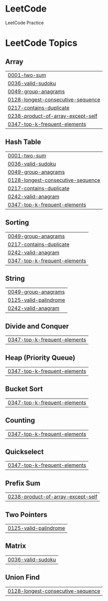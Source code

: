 # LeetCode
 LeetCode Practice

<!---LeetCode Topics Start-->
# LeetCode Topics
## Array
|  |
| ------- |
| [0001-two-sum](https://github.com/chhhhhyoo/LeetCodePrc/tree/master/0001-two-sum) |
| [0036-valid-sudoku](https://github.com/chhhhhyoo/LeetCodePrc/tree/master/0036-valid-sudoku) |
| [0049-group-anagrams](https://github.com/chhhhhyoo/LeetCodePrc/tree/master/0049-group-anagrams) |
| [0128-longest-consecutive-sequence](https://github.com/chhhhhyoo/LeetCodePrc/tree/master/0128-longest-consecutive-sequence) |
| [0217-contains-duplicate](https://github.com/chhhhhyoo/LeetCodePrc/tree/master/0217-contains-duplicate) |
| [0238-product-of-array-except-self](https://github.com/chhhhhyoo/LeetCodePrc/tree/master/0238-product-of-array-except-self) |
| [0347-top-k-frequent-elements](https://github.com/chhhhhyoo/LeetCodePrc/tree/master/0347-top-k-frequent-elements) |
## Hash Table
|  |
| ------- |
| [0001-two-sum](https://github.com/chhhhhyoo/LeetCodePrc/tree/master/0001-two-sum) |
| [0036-valid-sudoku](https://github.com/chhhhhyoo/LeetCodePrc/tree/master/0036-valid-sudoku) |
| [0049-group-anagrams](https://github.com/chhhhhyoo/LeetCodePrc/tree/master/0049-group-anagrams) |
| [0128-longest-consecutive-sequence](https://github.com/chhhhhyoo/LeetCodePrc/tree/master/0128-longest-consecutive-sequence) |
| [0217-contains-duplicate](https://github.com/chhhhhyoo/LeetCodePrc/tree/master/0217-contains-duplicate) |
| [0242-valid-anagram](https://github.com/chhhhhyoo/LeetCodePrc/tree/master/0242-valid-anagram) |
| [0347-top-k-frequent-elements](https://github.com/chhhhhyoo/LeetCodePrc/tree/master/0347-top-k-frequent-elements) |
## Sorting
|  |
| ------- |
| [0049-group-anagrams](https://github.com/chhhhhyoo/LeetCodePrc/tree/master/0049-group-anagrams) |
| [0217-contains-duplicate](https://github.com/chhhhhyoo/LeetCodePrc/tree/master/0217-contains-duplicate) |
| [0242-valid-anagram](https://github.com/chhhhhyoo/LeetCodePrc/tree/master/0242-valid-anagram) |
| [0347-top-k-frequent-elements](https://github.com/chhhhhyoo/LeetCodePrc/tree/master/0347-top-k-frequent-elements) |
## String
|  |
| ------- |
| [0049-group-anagrams](https://github.com/chhhhhyoo/LeetCodePrc/tree/master/0049-group-anagrams) |
| [0125-valid-palindrome](https://github.com/chhhhhyoo/LeetCodePrc/tree/master/0125-valid-palindrome) |
| [0242-valid-anagram](https://github.com/chhhhhyoo/LeetCodePrc/tree/master/0242-valid-anagram) |
## Divide and Conquer
|  |
| ------- |
| [0347-top-k-frequent-elements](https://github.com/chhhhhyoo/LeetCodePrc/tree/master/0347-top-k-frequent-elements) |
## Heap (Priority Queue)
|  |
| ------- |
| [0347-top-k-frequent-elements](https://github.com/chhhhhyoo/LeetCodePrc/tree/master/0347-top-k-frequent-elements) |
## Bucket Sort
|  |
| ------- |
| [0347-top-k-frequent-elements](https://github.com/chhhhhyoo/LeetCodePrc/tree/master/0347-top-k-frequent-elements) |
## Counting
|  |
| ------- |
| [0347-top-k-frequent-elements](https://github.com/chhhhhyoo/LeetCodePrc/tree/master/0347-top-k-frequent-elements) |
## Quickselect
|  |
| ------- |
| [0347-top-k-frequent-elements](https://github.com/chhhhhyoo/LeetCodePrc/tree/master/0347-top-k-frequent-elements) |
## Prefix Sum
|  |
| ------- |
| [0238-product-of-array-except-self](https://github.com/chhhhhyoo/LeetCodePrc/tree/master/0238-product-of-array-except-self) |
## Two Pointers
|  |
| ------- |
| [0125-valid-palindrome](https://github.com/chhhhhyoo/LeetCodePrc/tree/master/0125-valid-palindrome) |
## Matrix
|  |
| ------- |
| [0036-valid-sudoku](https://github.com/chhhhhyoo/LeetCodePrc/tree/master/0036-valid-sudoku) |
## Union Find
|  |
| ------- |
| [0128-longest-consecutive-sequence](https://github.com/chhhhhyoo/LeetCodePrc/tree/master/0128-longest-consecutive-sequence) |
<!---LeetCode Topics End-->